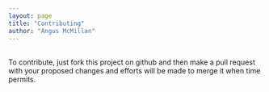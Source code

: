```yaml
---
layout: page
title: "Contributing"
author: "Angus McMillan"
---
```

<br/>
To contribute, just fork this project on github and then make a pull request with your proposed changes and efforts will be made to merge it when time permits.
